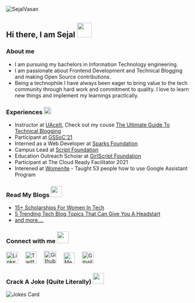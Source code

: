 ![SejalVasan](https://user-images.githubusercontent.com/69964629/117806315-cde32580-b277-11eb-95ca-c494d00431a1.gif)

## Hi there, I am Sejal <img src="https://raw.githubusercontent.com/sejalvasan/TheDudeThatCode/master/Assets/wave.gif" width="40px">

### About me <img src ="https://raw.githubusercontent.com/sejalvasan/TheDudeThatCode/master/Assets/Point_Down.gif" width="15px">
<ul>
 <li>I am pursuing my bachelors in Information Technology engineering.</li>
<li>I am passionate about Frontend Development and Technical Blogging and making Open Source contributions.</li>
<li>Being a technophile I have always been eager to bring value to the tech community through hard work and commitment to quality. I love to learn new things and implement my  learnings practically.</li>
  </ul>


### Experiences <img src ="https://raw.githubusercontent.com/sejalvasan/TheDudeThatCode/master/Assets/Rocket.gif" width="20px">

 - Instructor at [UAceIt](https://uaceit.com/), Check out my couse [The Ultimate Guide To Technical Blogging](https://uaceit.com/courses/ultimate-guide-to-technical-blogging/)
 - Participant at [GSSoC'21](https://gssoc.girlscript.tech/)
 - Interned as a Web Developer at [Sparks Foundation](https://www.thesparksfoundationsingapore.org/)
 - Campus Lead at [Script Foundation](https://www.scriptindia.org/)
 - Education Outreach Scholar at [GirlScript Foundation](https://www.girlscript.tech/home)
 - Participant at The Cloud Ready Facilitator 2021
 - Interened at [Womenite](https://womenite.com/) - Taught 53 people how to use Google Assistant Program
 
### Read My Blogs  <img src="https://github.com/TheDudeThatCode/TheDudeThatCode/blob/master/Assets/Developer.gif" width="30px">
 - [15+ Scholarships For Women In Tech](https://sejalvasan.medium.com/15-scholarships-for-women-in-tech-61f0cb242be1)
 - [5 Trending Tech Blog Topics That Can Give You A Headstart](https://sejalvasan.medium.com/5-trending-tech-blog-topics-that-can-give-you-a-headstart-29e41035e566)
 - [and more....](https://sejalvasan.medium.com/)

### Connect with me <img src="https://github.com/TheDudeThatCode/TheDudeThatCode/blob/master/Assets/Handshake.gif" height="32px">


[<img src="https://github.com/TheDudeThatCode/TheDudeThatCode/blob/master/Assets/Linkedin.svg" alt="Linkedin Logo" width="32">](https://www.linkedin.com/in/sejal-vasan-6455121b4/) &nbsp; &nbsp;  [<img src="https://github.com/TheDudeThatCode/TheDudeThatCode/blob/master/Assets/Twitter.svg" alt="Twitter Logo" width="32">](https://twitter.com/SejalVasan) &nbsp; &nbsp;  [<img src="https://cdn.svgporn.com/logos/github-icon.svg" alt="Github logo" width="34">](https://github.com/sejalvasan) &nbsp; &nbsp;   [<img src="https://user-images.githubusercontent.com/69964629/117806794-67aad280-b278-11eb-98e5-1f00b6c77b84.png" alt="Medium Logo" width="30">](https://sejalvasan.medium.com/) &nbsp; &nbsp;    [<img src="https://github.com/TheDudeThatCode/TheDudeThatCode/blob/master/Assets/Gmail.svg" alt="Gmail logo" height="32">](mailto:sejalvasan@gmail.com)

### Crack A Joke (Quite Literally) <img src="https://raw.githubusercontent.com/sejalvasan/TheDudeThatCode/master/Assets/gandalf_parrot.gif" width="30px">
<!-- Markdown -->
![Jokes Card](https://readme-jokes.vercel.app/api)



